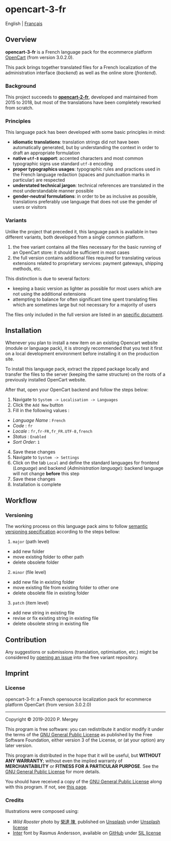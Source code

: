 # opencart-3-fr

English | [Français](README-fr.md)

## Overview

**opencart-3-fr** is a French language pack for the ecommerce platform [OpenCart](http://www.opencart.com/) (from version 3.0.2.0).

This pack brings together translated files for a French localization of the administration interface (_backend_) as well as the online store (_frontend_).

### Background

This project succeeds to [**opencart-2-fr**](https://github.com/gizmecano/opencart-2-fr/), developed and maintained from 2015 to 2018, but most of the translations have been completely reworked from scratch.

### Principles

This language pack has been developed with some basic principles in mind:

- **idiomatic translations**: translation strings did not have been automatically generated, but by understanding the context in order to draft an appropriate formulation
- **native `utf-8` support**: accented characters and most common typographic signs use standard `utf-8` encoding
- **proper typographics usages**: typographic rules and practices used in the French language redaction (spaces and punctuation marks in particular) are respected
- **understated technical jargon**: technical references are translated in the most understandable manner possible
- **gender-neutral formulations**: in order to be as inclusive as possible, translations preferably use language that does not use the gender of users or visitors

### Variants

Unlike the project that preceded it, this language pack is available in two different variants, both developed from a single common platform.

  1. the free variant contains all the files necessary for the basic running of an OpenCart store: it should be sufficient in most cases
  2. the full version contains additional files required for translating various extensions related to proprietary services: payment gateways, shipping methods, etc.

This distinction is due to several factors:

  - keeping a basic version as lighter as possible for most users which are not using the additional extensions
  - attempting to balance for often significant time spent translating files which are sometimes large but not necessary for a majority of users

The files only included in the full version are listed in an [specific document](cleavage.csv).

## Installation

Whenever you plan to install a new item on an existing Opencart website (module or language pack), it is strongly recommended that you test it first on a local development environment before installing it on the production site.

To install this language pack, extract the zipped package locally and transfer the files to the server (keeping the same structure) on the roots of a previously installed OpenCart website.

After that, open your OpenCart backend and follow the steps below:

1. Navigate to `System -> Localisation -> Languages`
2. Click the `Add New` button
3. Fill in the following values :
  - _Language Name_ : `French`
  - _Code_ : `fr`
  - _Locale_ : `fr,fr-FR,fr_FR.UTF-8,french`
  - _Status_ : `Enabled`
  - _Sort Order_: `1`
4. Save these changes
5. Navigate to `System -> Settings`
6. Click on the tab `Local` and define the standard languages for frontend (_Language_) and backend (_Administration language_): backend language will not change **before** this step
7. Save these changes
8. Installation is complete

## Workflow

### Versioning

The working process on this language pack aims to follow [semantic versioning specification](https://semver.org/) according to the steps bellow:

1. `major` (path level)
  - add new folder
  - move existing folder to other path
  - delete obsolete folder
2. `minor` (file level)
  - add new file in existing folder
  - move existing file from existing folder to other one
  - delete obsolete file in existing folder
3. `patch` (item level)
  - add new string in existing file
  - revise or fix existing string in existing file
  - delete obsolete string in existing file

## Contribution

Any suggestions or submissions (translation, optimisation, etc.) might be considered by [opening an issue](https://github.com/gizmecano/opencart-3-fr/issues) into the free variant repository.

## Imprint

### License

opencart-3-fr: a French opensource localization pack for ecommerce platform OpenCart (from version 3.0.2.0)

--------------------------------------------------------------------------------

Copyright © 2019-2020 P. Mergey

This program is free software: you can redistribute it and/or modify it under the terms of the [GNU General Public License](LICENSE.md) as published by the Free Software Foundation, either version 3 of the License, or (at your option) any later version.

This program is distributed in the hope that it will be useful, but **WITHOUT ANY WARRANTY**; without even the implied warranty of **MERCHANTABILITY** or **FITNESS FOR A PARTICULAR PURPOSE**. See the [GNU General Public License](LICENSE.md) for more details.

You should have received a copy of the [GNU General Public License](LICENSE.md) along with this program. If not, see [this page](https://www.gnu.org/licenses/gpl-3.0.en.html).

### Credits

Illustrations were composed using:
  - _Wild Rooster_ photo by [榮達 陳](https://unsplash.com/@dareen0987), published on [Unsplash](https://unsplash.com/photos/iHzpnUYS3Zc) under [Unsplash license](https://unsplash.com/license)
  - [Inter](https://rsms.me/inter/) font by Rasmus Andersson, available on [GitHub](https://github.com/rsms/inter) under [SIL license](http://scripts.sil.org/OFL)
